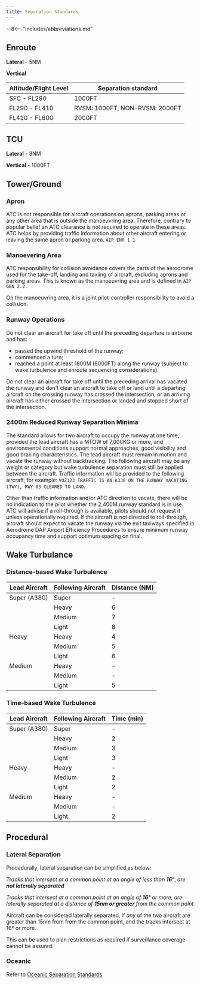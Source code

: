 ```yaml
---
title: Separation Standards
---
```


--8<-- "includes/abbreviations.md"

## Enroute
**Lateral** - 5NM

**Vertical**

| Altitude/Flight Level | Separation standard |
| --------------------- | ------------------- |
| SFC - FL290 | 1000FT |
| FL290 - FL410 | RVSM: 1000FT, NON-RVSM: 2000FT |
| FL410 - FL600 | 2000FT | 

## TCU

**Lateral** - 3NM

**Vertical** - 1000FT

## Tower/Ground

### Apron
ATC is not responsible for aircraft operations on aprons, parking areas or any other area that is outside the manoeuvring area. Therefore, contrary to popular belief an ATC clearance is not required to operate in these areas. ATC helps by providing traffic information about other aircraft entering or leaving the same apron or parking area. `AIP ENR 1.1`

### Manoevering Area
ATC responsibility for collision avoidance covers the parts of the aerodrome used for the take-off, landing and taxiing of aircraft, excluding aprons and parking areas. This is known as the manoeuvring area and is defined in `AIP GEN 2.2.`

On the manoeuvring area, it is a joint pilot-controller responsibility to avoid a collision. 

### Runway Operations

Do not clear an aircraft for take off until the preceding departure is airborne and has:

- passed the upwind threshold of the runway;
- commenced a turn; 
- reached a point at least 1800M (6000FT) along the runway (subject to wake turbulence and enroute sequencing considerations).

Do not clear an aircraft for take off until the preceding arrival has vacated the runway and don't clear an aircraft to take off or land until a departing aircraft on the crossing runway has crossed the intersection, or an arriving aircraft has either crossed the intersection or landed and stopped short of the intersection.

### 2400m Reduced Runway Separation Minima
The standard allows for two aircraft to occupy the runway at one time, provided the lead aircraft has a MTOW of 7,000KG or more, and environmental conditions support normal approaches, good visibility and good braking characteristics. The lead aircraft must remain in motion and vacate the runway without backtracking. The following aircraft may be any weight or category but wake turbulence separation must still be applied between the aircraft. Traffic information will be provided to the following aircraft, for example: `VOZ123 TRAFFIC IS AN A330 ON THE RUNWAY VACATING (TWY), RWY 03 CLEARED TO LAND`.

Other than traffic information and/or ATC direction to vacate, there will be no indication to the pilot whether the 2,400M runway standard is in use. ATC will advise if a roll-through is available, pilots should not request it unless operationally required. If the aircraft is not directed to roll-through, aircraft should expect to vacate the runway via the exit taxiways specified in Aerodrome DAP Airport Efficiency Procedures to ensure minimum runway occupancy time and support optimum spacing on final.

## Wake Turbulance

### Distance-based Wake Turbulence

| Lead Aircraft | Following Aircraft | Distance (NM) |
| ------------- | ------------------ | ------------- |
| Super (A380) | Super | - | 
|  | Heavy | 6 |
|  | Medium | 7 |
|  | Light | 8 |
| Heavy | Heavy | 4 |
|  | Medium | 5 |
|  | Light | 6 |
| Medium | Heavy | - |
|  | Medium | - |
|  | Light | 5 |

### Time-based Wake Turbulence

| Lead Aircraft | Following Aircraft | Time (min) |
| ------------- | ------------------ | ---------- |
| Super (A380) | Super | - | 
|  | Heavy | 2 |
|  | Medium | 3 |
|  | Light | 3 |
| Heavy | Heavy | - |
|  | Medium | 2 |
|  | Light | 2 |
| Medium | Heavy | - |
|  | Medium | - |
|  | Light | 2 |


## Procedural
### Lateral Separation
Procedurally, lateral separation can be simplified as below:

*Tracks that intersect at a common point at an angle of less than* ***16°***, *are* ***not laterally separated***  

*Tracks that intersect at a common point at an angle of* ***16°*** *or more, are laterally separated at a distance of* ***15nm or greater*** *from the common point*

Aircraft can be considered laterally separated, if *any* of the two aircraft are greater than 15nm from from the common point, and the tracks intersect at 16° or more.

This can be used to plan restrictions as required if surveillance coverage cannot be assured.

### Oceanic
Refer to [Oceanic Separation Standards](../../oceanic/separation/)


